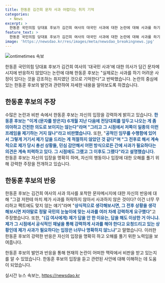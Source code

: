 ```yaml
---
title: 한동훈 김건희 문자 사과 어렵다는 취지 기억
categories:
  - News
excerpt: >
  한동훈 국민의힘 당대표 후보가 김건희 여사의 대국민 사과에 대한 논란에 대해 사과를 하기 어려운 상황이었다고 주장하며 반박했다. 또한, 김 여사가 사과를 하려 했지만 받아주지 않았다는 주장에 대해 그 시점에서 사과가 필요하다는 입장이 명확하지 않았다고 설명했다. 한 후보는 어떤 답을 드려도 오해와 분란의 소지가 있을 거라 생각한다고 덧붙였고, 이에 대한 논란이 확산되는 등 정계에선 큰 관심이 집중되고 있다.
feature_text: >
  한동훈 국민의힘 당대표 후보가 김건희 여사의 대국민 사과에 대한 논란에 대해 사과를 하기 어려운 상황이었다고 주장하며 반박했다. 또한, 김 여사가 사과를 하려 했지만 받아주지 않았다는 주장에 대해 그 시점에서 사과가 필요하다는 입장이 명확하지 않았다고 설명했다. 한 후보는 어떤 답을 드려도 오해와 분란의 소지가 있을 거라 생각한다고 덧붙였고, 이에 대한 논란이 확산되는 등 정계에선 큰 관심이 집중되고 있다.
image: 'https://newsdao.kr/res/images/meta/newsdao_breakingnews.jpg'
---
```


<p><img src="https://newsdao.kr/res/images/meta/newsdao_breakingnews.jpg" alt="ontimetimes 속보" /></p>

<p>한동훈 국민의힘 당대표 후보가 김건희 여사의 '대국민 사과'에 대한 의사가 담긴 문자메시지에 반응하지 않았다는 논란에 대해 한동훈 후보는 "실제로는 사과를 하기 어려운 사정이 있다는 것을 강조하는 취지였던 것으로 기억한다"고 반박했습니다. 논란의 중심에 있는 한동훈 후보의 발언과 관련하여 자세한 내용을 알아보도록 하겠습니다. </p>

<h2 data-ke-size="size26">한동훈 후보의 주장</h2>

<p>수많은 논란과 비판 속에서 한동훈 후보는 자신의 입장을 강력하게 밝히고 있습니다. 
<b><span style="color: #1a5490;">한동훈 후보는 "이게 (문자를 받은지) 6개월 지난 다음에 전당대회를 앞두고 나오는 게 좀 의아하고 건전한 의도로 보이지는 않는다"라며 "그리고 그 시점에서 저쪽이 일종의 이런 프레임을 제기하는 거지 않나"라고 비판했습니다.</span></b> 
또한, "<b><span style="color: #1a5490;">공적인 임무를 수행함에 있어서 그렇게 거기서 제가 답을 드리는 게 적절하지 않았던 것 같다"며 "그 전후로 해서 계속적으로 제가 당시 총선 상황들, 민심 감안해서 어떤 방식으로든 간에 사과가 필요하다는 의견은 계속 피력하고 있다. 그 시점에도 그랬고 그 이후도 그랬다"라고 설명했습니다.</span></b>
한동훈 후보는 자신의 입장을 명확히 하며, 자신의 행동이나 입장에 대한 오해를 풀기 위해 강력한 주장을 전개하고 있습니다.</p>

<h2 data-ke-size="size26">한동훈 후보의 반응</h2>

<p>한동훈 후보는 김건희 여사의 사과 의사를 포착한 문자메시지에 대한 자신의 반응에 대해 "그걸 저한테 마치 제가 사과를 허락하지 않아서 사과하지 않은 것이다? 이건 너무 무리하고 팩트에도 맞지 않는 얘기"라며 "<b><span style="color: #1a5490;">상식적으로 생각해보시면, 그 전후 상황을 생각해보시면 저야말로 정말 국민의 눈높이에 맞는 사과를 여러 차례 강력하게 요구했다</span></b>"고 주장했습니다. 
또한, "<b><span style="color: #1a5490;">(김 여사에게) 제가 답을 안 한 이유는, 답을 해도 이상한 거 아니냐. 제가 그 시점에서 공식적인 채널을 통해 강력하게 사과를 해야 한다고 요청드리고 있는 상황인데 제가 사과가 필요하다는 입장은 너무나 명확하지 않느냐</span></b>"고 말했습니다. 
이러한 한동훈 후보의 강력한 반응은 자신의 입장을 명확히 하고 오해를 풀기 위한 노력임을 보여줍니다.</p>

<p>한동훈 후보의 발언과 반응을 통해 현재의 논란이 어떠한 맥락에서 비판을 받고 있는지를 알 수 있었습니다. 한동훈 후보의 입장을 듣고 관련된 사안에 대해 이해하는 데 도움이 되었습니다.</p>
실시간 뉴스 속보는, <a href="https://newsdao.kr" rel="dofollow">https://newsdao.kr</a>


